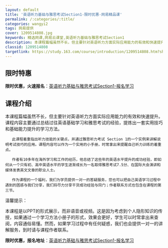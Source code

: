 ```yaml
---
layout: default
title: '英语听力基础与雅思考试Section1-限时优惠-网易精品课'
permalink: /:categories/:title/
categories: wangyi2
tags: 网易提供
cover: 1209514808.jpg
keywords: 精选网课,网易云课堂,英语听力基础与雅思考试Section1
description: 本课程篇幅虽然不长，但主要针对英语听力方面实际应用能力的有效和快速提升。课程内容主要通过总结过往英语基础学习和雅思考试的
classid: 1209514808
targetlink: https://study.163.com/course/introduction/1209514808.htm?share=1&shareId=1025206652&utm_campaign=share&utm_medium=iphoneShare&utm_source=&utm_u=1025206652
---
```


## 限时特惠

**限时优惠，火速报名**：[英语听力基础与雅思考试Section1-报名学习](https://study.163.com/course/introduction/1209514808.htm?share=1&shareId=1025206652&utm_campaign=share&utm_medium=iphoneShare&utm_source=&utm_u=1025206652)

## 课程介绍

本课程篇幅虽然不长，但主要针对英语听力方面实际应用能力的有效和快速提升。课程内容主要通过总结过往英语基础学习和雅思考试的经验，提炼出一套实用技巧和基础能力提升的学习方法。

       此课程着重指出听力技能的关键点，并通过雅思听力考试 Section 1的一个实例来讲解说明考试技巧的应用。课程内容可以作为一个实用的小手册，时常拿出来提醒自己听力训练的着重点。

       作者有10多年在海外学习和工作的经历，他总结了这些年的英语水平提升的成功经验，即如何从一个只有初、高中英语水平的学生逐渐成长为一名取得雅思考试7.5分、在国际大会演讲和媒体发表英文文章的职业人士。

       作为课程的一个福利，我们为学员提供一对一的答疑服务，您也可以把自己英语学习过程中遇到的困惑与我们分享，我们将尽力分享干货成功经验与窍门；作者联系方式也包含在课程的第三节。



温馨提示：

本课程是以PPT的形式展示，而非语音或视频。这是因为考虑到个人隐形知识的传授，如果通过一个学习方法小册子的形式，效果会更好，学生可以时常拿出来查阅，内容通俗易懂。然而，如果学习过程中有任何疑惑，我们也会提供一对一的讲解服务，到时请与课程作者联系。

**限时优惠，报名地址**：[英语听力基础与雅思考试Section1-报名学习](https://study.163.com/course/introduction/1209514808.htm?share=1&shareId=1025206652&utm_campaign=share&utm_medium=iphoneShare&utm_source=&utm_u=1025206652)


